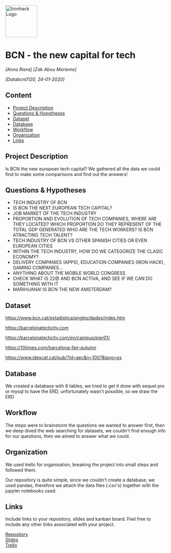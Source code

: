 <img src="https://bit.ly/2VnXWr2" alt="Ironhack Logo" width="100"/>

# BCN - the new capital for tech
*[Anna Riera]*
*[Zak Abou Merieme]*


*[Databcn0120, 24-01-2020]*

## Content
- [Project Description](#project-description)
- [Questions & Hypotheses](#questions-hypotheses)
- [Dataset](#dataset)
- [Database](#database)
- [Workflow](#workflow)
- [Organization](#organization)
- [Links](#links)


## Project Description
Is BCN the new european tech capital?
We gathered all the data we could find to make some comparisons and find out the answers!

## Questions & Hypotheses
- TECH INDUSTRY OF BCN
- IS BCN THE NEXT EUROPEAN TECH CAPITAL?
- JOB MARKET OF THE TECH INDUSTRY
- PROPORTION AND EVOLUTION OF TECH COMPANIES, 
	WHERE ARE THEY LOCATED?
	WHICH PROPORTION DO THEY REPRESENT OF THE TOTAL GDP GENERATED
	WHO ARE THE TECH WORKERS?
	IS BCN ATRACTING TECH TALENT?
- TECH INDUSTRY OF BCN VS OTHER SPANISH CITIES OR EVEN EUROPEAN CITIES
- WITHIN THE TECH INDUSTRY, HOW DO WE CATEGORIZE THE CLASIC ECONOMY?
- DELIVERY COMPANIES (APPS), EDUCATION COMPANIES (IRON HACK), GAMING COMPANIES...
- ANYTHING ABOUT THE MOBILE WORLD CONGRESS
- CHECK WHAT IS 22@ AND BCN ACTIVA, AND SEE IF WE CAN DO SOMETHING WITH IT
- MARIHUANA! IS BCN THE NEW AMSTERDAM?


## Dataset

https://www.bcn.cat/estadistica/angles/dades/index.htm

https://barcelonatechcity.com

https://barcelonatechcity.com/en/campus/pier01/

https://10times.com/barcelona-fair-autumn

https://www.idescat.cat/pub/?id=aec&n=1007&lang=es

## Database
We created a database with 6 tables,  we tried to get it done with sequel pro or mysql to have the ERD, unfortunately wasn't possible, so we draw the ERD

## Workflow
The steps were to brainstorm the questions we wanted to answer first, then we deep dived the web searching for datasets, we couldn't find enough info for our questions, then we aimed to answer what we could.

## Organization
We used trello for organisation, breaking the project into small steps and followed them.

Our repository is quite simple, since we couldn't create a database, we used pandas, therefore we attach the data files (.csv's) together with the jupyter notebooks used.

## Links
Include links to your repository, slides and kanban board. Feel free to include any other links associated with your project.

[Repository](https://github.com/Zak-ScorpiuS/Project-Week-2-Barcelona.git)  
[Slides](https://slides.com/arierap/ban-the-new-capital-for-tech#/1)  
[Trello](https://trello.com/b/oDqZwVUa/project-2-barcelona)  
